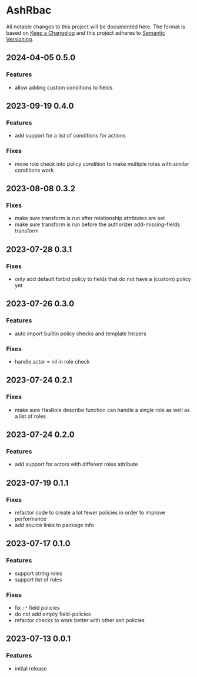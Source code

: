 # AshRbac

All notable changes to this project will be documented here. The format is based
on [Keep a Changelog](http://keepachangelog.com/en/1.0.0/) and this project
adheres to [Semantic Versioning](http://semver.org/spec/v2.0.0.html).

## 2024-04-05 0.5.0

### Features

- allow adding custom conditions to fields

## 2023-09-19 0.4.0

### Features

- add support for a list of conditions for actions

### Fixes

- move role check into policy condition to make multiple roles with similar conditions work

## 2023-08-08 0.3.2

### Fixes

- make sure transform is run after relationship attributes are set
- make sure transform is run before the authorizer add-missing-fields transform

## 2023-07-28 0.3.1

### Fixes

- only add default forbid policy to fields that do not have a (custom) policy yet

## 2023-07-26 0.3.0

### Features

- auto import builtin policy checks and template helpers

### Fixes

- handle actor = nil in role check

## 2023-07-24 0.2.1

### Fixes

- make sure HasRole describe function can handle a single role as well as a list of roles

## 2023-07-24 0.2.0

### Features

- add support for actors with different roles attribute

## 2023-07-19 0.1.1

### Fixes

- refactor code to create a lot fewer policies in order to improve performance
- add source links to package info

## 2023-07-17 0.1.0

### Features

- support string roles
- support list of roles

### Fixes

- fix `:*` field policies
- do not add empty field-policies
- refactor checks to work better with other ash policies

## 2023-07-13 0.0.1

### Features

- initial release
